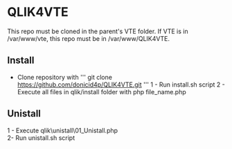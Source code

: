 ﻿# QLIK4VTE

 This repo must be cloned in the parent's VTE folder. If VTE is in /var/www/vte, this repo must be in /var/www/QLIK4VTE.

## Install
 - Clone repository with ''' git clone https://github.com/donicid4p/QLIK4VTE.git '''
1 - Run install.sh script
2 - Execute all files in qlik/install folder with php file_name.php

## Unistall
1 - Execute qlik\unistall\01_Unistall.php\
2- Run unistall.sh script

